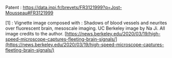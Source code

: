 Patent : https://data.inpi.fr/brevets/FR3121999?q=Jost-Mousseau#FR3121999





[1] : Vignette image composed with : Shadows of blood vessels and neurites over fluorescent brain, mesoscale imaging. UC Berkeley image by Na Ji. All image credits to the author. [https://news.berkeley.edu/2020/03/19/high-speed-microscope-captures-fleeting-brain-signals/](https://news.berkeley.edu/2020/03/19/high-speed-microscope-captures-fleeting-brain-signals/)
